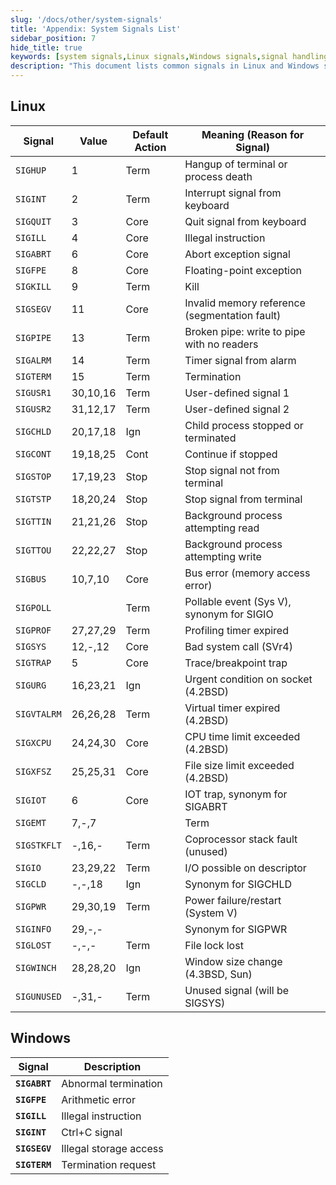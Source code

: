 ```yaml
---
slug: '/docs/other/system-signals'
title: 'Appendix: System Signals List'
sidebar_position: 7
hide_title: true
keywords: [system signals,Linux signals,Windows signals,signal handling,SIGHUP,SIGINT,SIGTERM,GoFrame,signal programming,signal list]
description: "This document lists common signals in Linux and Windows systems and their meanings, including how to handle these signals. For developers, understanding the role and reaction mechanism of each signal is crucial, especially when programming with the GoFrame framework. This article provides a convenient reference to quickly locate and understand the use of signals."
---
```


## Linux

| Signal | Value | Default Action | Meaning (Reason for Signal) |
| --- | --- | --- | --- |
| `SIGHUP` | 1 | Term | Hangup of terminal or process death |
| `SIGINT` | 2 | Term | Interrupt signal from keyboard |
| `SIGQUIT` | 3 | Core | Quit signal from keyboard |
| `SIGILL` | 4 | Core | Illegal instruction |
| `SIGABRT` | 6 | Core | Abort exception signal |
| `SIGFPE` | 8 | Core | Floating-point exception |
| `SIGKILL` | 9 | Term | Kill |
| `SIGSEGV` | 11 | Core | Invalid memory reference (segmentation fault) |
| `SIGPIPE` | 13 | Term | Broken pipe: write to pipe with no readers |
| `SIGALRM` | 14 | Term | Timer signal from alarm |
| `SIGTERM` | 15 | Term | Termination |
| `SIGUSR1` | 30,10,16 | Term | User-defined signal 1 |
| `SIGUSR2` | 31,12,17 | Term | User-defined signal 2 |
| `SIGCHLD` | 20,17,18 | Ign | Child process stopped or terminated |
| `SIGCONT` | 19,18,25 | Cont | Continue if stopped |
| `SIGSTOP` | 17,19,23 | Stop | Stop signal not from terminal |
| `SIGTSTP` | 18,20,24 | Stop | Stop signal from terminal |
| `SIGTTIN` | 21,21,26 | Stop | Background process attempting read |
| `SIGTTOU` | 22,22,27 | Stop | Background process attempting write |
| `SIGBUS` | 10,7,10 | Core | Bus error (memory access error) |
| `SIGPOLL` |  | Term | Pollable event (Sys V), synonym for SIGIO |
| `SIGPROF` | 27,27,29 | Term | Profiling timer expired |
| `SIGSYS` | 12,-,12 | Core | Bad system call (SVr4) |
| `SIGTRAP` | 5 | Core | Trace/breakpoint trap |
| `SIGURG` | 16,23,21 | Ign | Urgent condition on socket (4.2BSD) |
| `SIGVTALRM` | 26,26,28 | Term | Virtual timer expired (4.2BSD) |
| `SIGXCPU` | 24,24,30 | Core | CPU time limit exceeded (4.2BSD) |
| `SIGXFSZ` | 25,25,31 | Core | File size limit exceeded (4.2BSD) |
| `SIGIOT` | 6 | Core | IOT trap, synonym for SIGABRT |
| `SIGEMT` | 7,-,7 |  | Term |
| `SIGSTKFLT` | -,16,- | Term | Coprocessor stack fault (unused) |
| `SIGIO` | 23,29,22 | Term | I/O possible on descriptor |
| `SIGCLD` | -,-,18 | Ign | Synonym for SIGCHLD |
| `SIGPWR` | 29,30,19 | Term | Power failure/restart (System V) |
| `SIGINFO` | 29,-,- |  | Synonym for SIGPWR |
| `SIGLOST` | -,-,- | Term | File lock lost |
| `SIGWINCH` | 28,28,20 | Ign | Window size change (4.3BSD, Sun) |
| `SIGUNUSED` | -,31,- | Term | Unused signal (will be SIGSYS) |

## Windows

| Signal | Description |
| --- | --- |
| **`SIGABRT`** | Abnormal termination |
| **`SIGFPE`** | Arithmetic error |
| **`SIGILL`** | Illegal instruction |
| **`SIGINT`** | Ctrl+C signal |
| **`SIGSEGV`** | Illegal storage access |
| **`SIGTERM`** | Termination request |